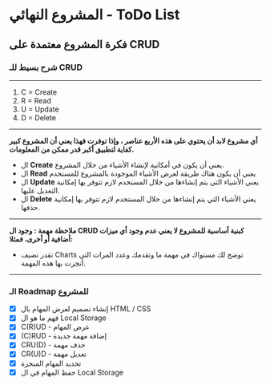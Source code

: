 # المشروع النهائي - ToDo List

## فكرة المشروع معتمدة على CRUD

### شرح بسيط للـ CRUD

---

1. C = Create
2. R = Read
3. U = Update
4. D = Delete

---

**أي مشروع لابد أن يحتوي على هذه الأربع عناصر ، وإذا توفرت فهذا يعني أن المشروع كبير كفاية لتطبيق أكبر قدر ممكن من المعلومات.**

- ال **Create** يعني أن يكون في أمكانية ﻹنشاء الأشياء من خلال المشروع.
- ال **Read** يعني أن يكون هناك طريقة لعرض الأشياء الموجودة بالمشروع للمستخدم
- ال **Update** يعني الأشياء التي يتم إنشاءها من خلال المستخدم لازم تتوفر بها إمكانية التعديل عليها.
- ال **Delete** يعني الأشياء التي يتم إنشاءها من خلال المستخدم لازم تتوفر بها إمكانية حذفها.

---

**ملاحظة مهمة : وجود ال CRUD كبنية أساسية للمشروع لا يعني عدم وجود أي ميزات أضافية أو أخرى، فمثلا:**

- تقدر تضيف Charts توضح لك مستواك في مهمة ما وتقدمك وعدد المرات التي أنجزت بها هذه المهمة.

---

### الـ Roadmap للمشروع

- [x] إنشاء تصميم لعرض المهام بال HTML / CSS
- [x] فهم ما هو ال Local Storage
- [x] C(R)UD - عرض المهام
- [x] (C)RUD - إضافة مهمة جديدة
- [x] CRU(D) - حذف مهمة
- [x] CR(U)D - تعديل مهمة
- [x] تحديد المهام المنجزة
- [x] حفظ المهام في ال Local Storage
